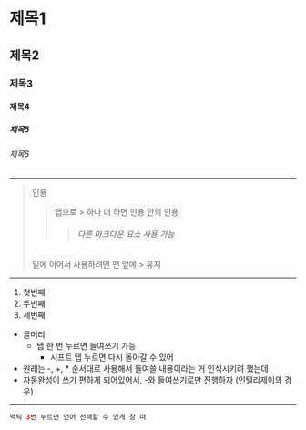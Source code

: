 # 제목1
## 제목2
### 제목3
#### 제목4
##### 제목5
###### 제목6

---

> 인용
>   > 탭으로 > 하나 더 하면 인용 안의 인용
>   >   > ###### 다른 마크다운 요소 사용 가능
> 밑에 이어서 사용하려면 맨 앞에 > 유지

---

1. 첫번째
2. 두번째
3. 세번째

- 글머리
  - 탭 한 번 누르면 들여쓰기 가능
    - 시프트 탭 누르면 다시 돌아갈 수 있어
- 원래는 -, +, * 순서대로 사용해서 들여쓸 내용이라는 거 인식시키려 했는데
- 자동완성이 쓰기 편하게 되어있어서, -와 들여쓰기로만 진행하자
  (인텔리제이의 경우)

---

```java
백틱 3번 누르면 언어 선택할 수 있게 창 떠
```
